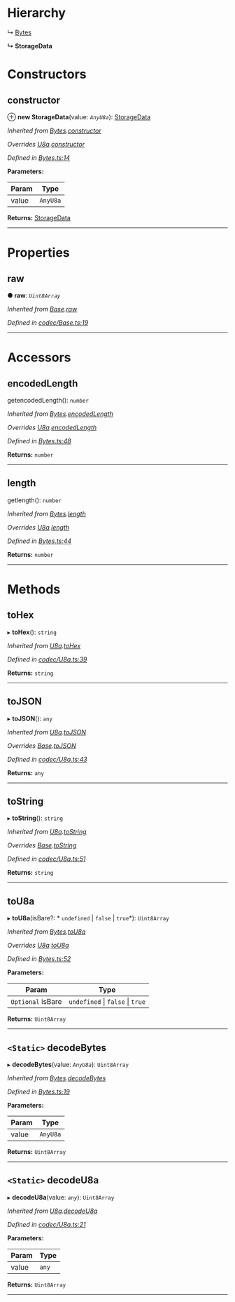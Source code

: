 

# Hierarchy

↳  [Bytes](_bytes_.bytes.md)

**↳ StorageData**

# Constructors

<a id="constructor"></a>

##  constructor

⊕ **new StorageData**(value: *`AnyU8a`*): [StorageData](_storagedata_.storagedata.md)

*Inherited from [Bytes](_bytes_.bytes.md).[constructor](_bytes_.bytes.md#constructor)*

*Overrides [U8a](_codec_u8a_.u8a.md).[constructor](_codec_u8a_.u8a.md#constructor)*

*Defined in [Bytes.ts:14](https://github.com/polkadot-js/api/blob/28fd04c/packages/types/src/Bytes.ts#L14)*

**Parameters:**

| Param | Type |
| ------ | ------ |
| value | `AnyU8a` |

**Returns:** [StorageData](_storagedata_.storagedata.md)

___

# Properties

<a id="raw"></a>

##  raw

**● raw**: *`Uint8Array`*

*Inherited from [Base](_codec_base_.base.md).[raw](_codec_base_.base.md#raw)*

*Defined in [codec/Base.ts:19](https://github.com/polkadot-js/api/blob/28fd04c/packages/types/src/codec/Base.ts#L19)*

___

# Accessors

<a id="encodedlength"></a>

##  encodedLength

getencodedLength(): `number`

*Inherited from [Bytes](_bytes_.bytes.md).[encodedLength](_bytes_.bytes.md#encodedlength)*

*Overrides [U8a](_codec_u8a_.u8a.md).[encodedLength](_codec_u8a_.u8a.md#encodedlength)*

*Defined in [Bytes.ts:48](https://github.com/polkadot-js/api/blob/28fd04c/packages/types/src/Bytes.ts#L48)*

**Returns:** `number`

___
<a id="length"></a>

##  length

getlength(): `number`

*Inherited from [Bytes](_bytes_.bytes.md).[length](_bytes_.bytes.md#length)*

*Overrides [U8a](_codec_u8a_.u8a.md).[length](_codec_u8a_.u8a.md#length)*

*Defined in [Bytes.ts:44](https://github.com/polkadot-js/api/blob/28fd04c/packages/types/src/Bytes.ts#L44)*

**Returns:** `number`

___

# Methods

<a id="tohex"></a>

##  toHex

▸ **toHex**(): `string`

*Inherited from [U8a](_codec_u8a_.u8a.md).[toHex](_codec_u8a_.u8a.md#tohex)*

*Defined in [codec/U8a.ts:39](https://github.com/polkadot-js/api/blob/28fd04c/packages/types/src/codec/U8a.ts#L39)*

**Returns:** `string`

___
<a id="tojson"></a>

##  toJSON

▸ **toJSON**(): `any`

*Inherited from [U8a](_codec_u8a_.u8a.md).[toJSON](_codec_u8a_.u8a.md#tojson)*

*Overrides [Base](_codec_base_.base.md).[toJSON](_codec_base_.base.md#tojson)*

*Defined in [codec/U8a.ts:43](https://github.com/polkadot-js/api/blob/28fd04c/packages/types/src/codec/U8a.ts#L43)*

**Returns:** `any`

___
<a id="tostring"></a>

##  toString

▸ **toString**(): `string`

*Inherited from [U8a](_codec_u8a_.u8a.md).[toString](_codec_u8a_.u8a.md#tostring)*

*Overrides [Base](_codec_base_.base.md).[toString](_codec_base_.base.md#tostring)*

*Defined in [codec/U8a.ts:51](https://github.com/polkadot-js/api/blob/28fd04c/packages/types/src/codec/U8a.ts#L51)*

**Returns:** `string`

___
<a id="tou8a"></a>

##  toU8a

▸ **toU8a**(isBare?: * `undefined` &#124; `false` &#124; `true`*): `Uint8Array`

*Inherited from [Bytes](_bytes_.bytes.md).[toU8a](_bytes_.bytes.md#tou8a)*

*Overrides [U8a](_codec_u8a_.u8a.md).[toU8a](_codec_u8a_.u8a.md#tou8a)*

*Defined in [Bytes.ts:52](https://github.com/polkadot-js/api/blob/28fd04c/packages/types/src/Bytes.ts#L52)*

**Parameters:**

| Param | Type |
| ------ | ------ |
| `Optional` isBare |  `undefined` &#124; `false` &#124; `true`|

**Returns:** `Uint8Array`

___
<a id="decodebytes"></a>

## `<Static>` decodeBytes

▸ **decodeBytes**(value: *`AnyU8a`*): `Uint8Array`

*Inherited from [Bytes](_bytes_.bytes.md).[decodeBytes](_bytes_.bytes.md#decodebytes)*

*Defined in [Bytes.ts:19](https://github.com/polkadot-js/api/blob/28fd04c/packages/types/src/Bytes.ts#L19)*

**Parameters:**

| Param | Type |
| ------ | ------ |
| value | `AnyU8a` |

**Returns:** `Uint8Array`

___
<a id="decodeu8a"></a>

## `<Static>` decodeU8a

▸ **decodeU8a**(value: *`any`*): `Uint8Array`

*Inherited from [U8a](_codec_u8a_.u8a.md).[decodeU8a](_codec_u8a_.u8a.md#decodeu8a)*

*Defined in [codec/U8a.ts:21](https://github.com/polkadot-js/api/blob/28fd04c/packages/types/src/codec/U8a.ts#L21)*

**Parameters:**

| Param | Type |
| ------ | ------ |
| value | `any` |

**Returns:** `Uint8Array`

___

